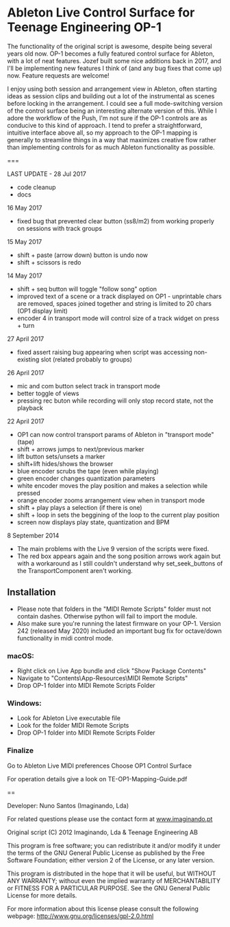 # Ableton Live Control Surface for Teenage Engineering OP-1 

The functionality of the original script is awesome, despite being several years old now. OP-1 becomes a fully featured control surface for Ableton, with a lot of neat features. Jozef built some nice additions back in 2017, and I'll be implementing new features I think of (and any bug fixes that come up) now. Feature requests are welcome!

I enjoy using both session and arrangement view in Ableton, often starting ideas as session clips and building out a lot of the instrumental as scenes before locking in the arrangement. I could see a full mode-switching version of the control surface being an interesting alternate version of this. While I adore the workflow of the Push, I'm not sure if the OP-1 controls are as conducive to this kind of approach. I tend to prefer a straightforward, intuitive interface above all, so my approach to the OP-1 mapping is generally to streamline things in a way that maximizes creative flow rather than implementing controls for as much Ableton functionality as possible.

===

LAST UPDATE - 28 Jul 2017
- code cleanup
- docs

16 May 2017
- fixed bug that prevented clear button (ss8/m2) from working properly on sessions with track groups

15 May 2017
- shift + paste (arrow down) button is undo now
- shift + scissors is redo

14 May 2017
- shift + seq button will toggle "follow song" option
- improved text of a scene or a track displayed on OP1 - unprintable chars are removed, spaces joined together and string is limited to 20 chars (OP1 display limit)
- encoder 4 in transport mode will control size of a track widget on press + turn

27 April 2017
- fixed assert raising bug appearing when script was accessing non-existing slot (related probably to groups)

26 April 2017
- mic and com button select track in transport mode
- better toggle of views
- pressing rec buton while recording will only stop record state, not the playback

22 April 2017
- OP1 can now control transport params of Ableton in "transport mode" (tape)
- shift + arrows jumps to next/previous marker
- lift button sets/unsets a marker
- shift+lift hides/shows the browser
- blue encoder scrubs the tape (even while playing)
- green encoder changes quantization parameters
- white encoder moves the play position and makes a selection while pressed
- orange encoder zooms arrangement view when in transport mode
- shift + play plays a selection (if there is one)
- shift + loop in sets the beggining of the loop to the current play position
- screen now displays play state, quantization and BPM

8 September 2014

- The main problems with the Live 9 version of the scripts were fixed.
- The red box appears again and the song position arrows work again but with a workaround as I still couldn't understand why set_seek_buttons of the TransportComponent aren't working.

## Installation

- Please note that folders in the "MIDI Remote Scripts" folder must not contain dashes. Otherwise python will fail to import the module.
- Also make sure you're running the latest firmware on your OP-1. Version 242 (released May 2020) included an important bug fix for octave/down functionality in midi control mode.

### macOS:

* Right click on Live App bundle and click "Show Package Contents"
* Navigate to "Contents\App-Resources\MIDI Remote Scripts"
* Drop OP-1 folder into MIDI Remote Scripts Folder

### Windows:

* Look for Ableton Live executable file
* Look for the folder MIDI Remote Scripts
* Drop OP-1 folder into MIDI Remote Scripts Folder

### Finalize

 Go to Ableton Live MIDI preferences
 Choose OP1 Control Surface

For operation details give a look on TE-OP1-Mapping-Guide.pdf

==

Developer: Nuno Santos (Imaginando, Lda)

For related questions please use the contact form at www.imaginando.pt

Original script (C) 2012 Imaginando, Lda & Teenage Engineering AB
   
This program is free software; you can redistribute it and/or
modify it under the terms of the GNU General Public License
as published by the Free Software Foundation; either version 2
of the License, or any later version.

This program is distributed in the hope that it will be useful,
but WITHOUT ANY WARRANTY; without even the implied warranty of
MERCHANTABILITY or FITNESS FOR A PARTICULAR PURPOSE.  See the
GNU General Public License for more details.

For more information about this license please consult the
following webpage: http://www.gnu.org/licenses/gpl-2.0.html
